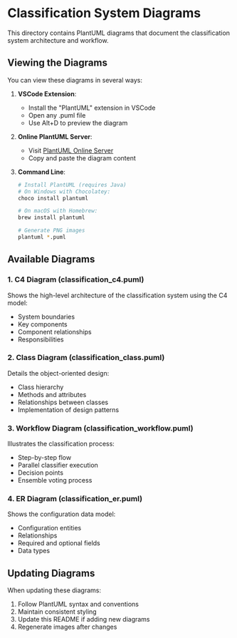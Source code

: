 # Classification System Diagrams

This directory contains PlantUML diagrams that document the classification system architecture and workflow.

## Viewing the Diagrams

You can view these diagrams in several ways:

1. **VSCode Extension**:
   - Install the "PlantUML" extension in VSCode
   - Open any .puml file
   - Use Alt+D to preview the diagram

2. **Online PlantUML Server**:
   - Visit [PlantUML Online Server](http://www.plantuml.com/plantuml/uml/)
   - Copy and paste the diagram content

3. **Command Line**:
   ```bash
   # Install PlantUML (requires Java)
   # On Windows with Chocolatey:
   choco install plantuml
   
   # On macOS with Homebrew:
   brew install plantuml
   
   # Generate PNG images
   plantuml *.puml
   ```

## Available Diagrams

### 1. C4 Diagram (classification_c4.puml)
Shows the high-level architecture of the classification system using the C4 model:
- System boundaries
- Key components
- Component relationships
- Responsibilities

### 2. Class Diagram (classification_class.puml)
Details the object-oriented design:
- Class hierarchy
- Methods and attributes
- Relationships between classes
- Implementation of design patterns

### 3. Workflow Diagram (classification_workflow.puml)
Illustrates the classification process:
- Step-by-step flow
- Parallel classifier execution
- Decision points
- Ensemble voting process

### 4. ER Diagram (classification_er.puml)
Shows the configuration data model:
- Configuration entities
- Relationships
- Required and optional fields
- Data types

## Updating Diagrams

When updating these diagrams:
1. Follow PlantUML syntax and conventions
2. Maintain consistent styling
3. Update this README if adding new diagrams
4. Regenerate images after changes
